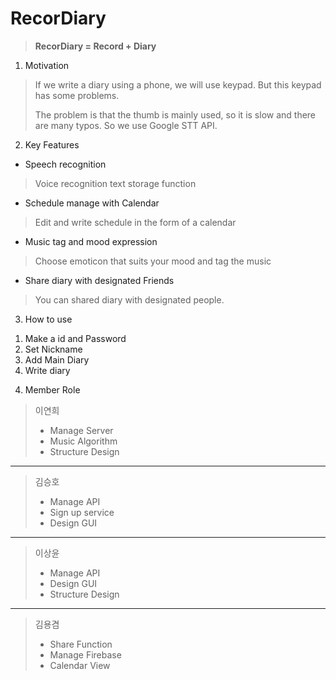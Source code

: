 # RecorDiary
> **RecorDiary = Record + Diary**

1. Motivation
>If we write a diary using a phone, we will use keypad. But this keypad has some problems. 
>
>The problem is that the thumb is mainly used, so it is slow and there are many typos. So we use Google STT API.

2. Key Features
- Speech recognition
>Voice recognition text storage function
- Schedule manage with Calendar
>Edit and write schedule in the form of a calendar
- Music tag and mood expression
>Choose emoticon that suits your mood and tag the music
- Share diary with designated Friends
>You can shared diary with designated people.

3. How to use
1) Make a id and Password
2) Set Nickname
3) Add Main Diary
4) Write diary


4. Member Role

>이연희
>- Manage Server
>- Music Algorithm
>- Structure Design
---
>김승호
>- Manage API
>- Sign up service
>- Design GUI
---
>이상윤
>- Manage API
>- Design GUI
>- Structure Design
---
>김용겸
>- Share Function
>- Manage Firebase
>- Calendar View
